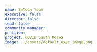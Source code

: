 ```yaml
---
name: SeYoon Yoon
executive: false
director: false
lead: false
community_manager:   
position: 
project: COVID South Korea
image: ../assets/default_exec_image.png
---
```

